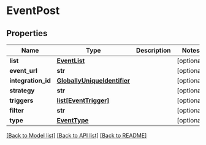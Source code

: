 # EventPost

## Properties
Name | Type | Description | Notes
------------ | ------------- | ------------- | -------------
**list** | [**EventList**](EventList.md) |  | [optional] 
**event_url** | **str** |  | [optional] 
**integration_id** | [**GloballyUniqueIdentifier**](GloballyUniqueIdentifier.md) |  | [optional] 
**strategy** | **str** |  | [optional] 
**triggers** | [**list[EventTrigger]**](EventTrigger.md) |  | [optional] 
**filter** | **str** |  | [optional] 
**type** | [**EventType**](EventType.md) |  | [optional] 

[[Back to Model list]](../README.md#documentation-for-models) [[Back to API list]](../README.md#documentation-for-api-endpoints) [[Back to README]](../README.md)

